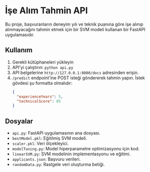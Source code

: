 # İşe Alım Tahmin API

Bu proje, başvuranların deneyim yılı ve teknik puanına göre işe alınıp alınmayacağını tahmin etmek için bir SVM modeli kullanan bir FastAPI uygulamasıdır.

## Kullanım

1.  Gerekli kütüphaneleri yükleyin
2.  API'yi çalıştırın: `python api.py`
3.  API belgelerine `http://127.0.0.1:8000/docs` adresinden erişin.
4.  `/predict` endpoint'ine POST isteği göndererek tahmin yapın. İstek gövdesi şu formatta olmalıdır:
    ```json
    {
      "experienceYears": 5,
      "technicalScore": 85
    }
    ```

## Dosyalar

*   `api.py`: FastAPI uygulamasının ana dosyası.
*   `bestModel.pkl`: Eğitilmiş SVM modeli.
*   `scaler.pkl`: Veri ölçekleyici.
*   `modelTuning.py`: Model hiperparametre optimizasyonu için kod.
*   `linearSVM.py`: SVM modelinin implementasyonu ve eğitimi.
*   `applicants.json`: Başvuru verileri.
*   `randomData.py`: Rastgele veri oluşturma betiği. 
